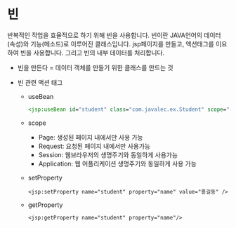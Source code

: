 # 빈

반복적인 작업을 효율적으로 하기 위해 빈을 사용합니다. 빈이란 JAVA언어의 데이터(속성)와 기능(메소드)로 이루어진 클래스입니다. jsp페이지를 만들고, 액션태그를 이요하여 빈을 사용합니다. 그리고 빈의 내부 데이터를 처리합니다.

- 빈을 만든다 = 데이터 객체를 만들기 위한 클래스를 만드는 것

- 빈 관련 액션 태그

  - useBean

    ```jsp
    <jsp:useBean id="student" class="com.javalec.ex.Student" scope="page" />
    ```

  - scope

    - Page: 생성된 페이지 내에서만 사용 가능
    - Request: 요청된 페이지 내에서만 사용가능
    - Session: 웹브라우저의 생명주기와 동일하게 사용가능
    - Application: 웹 어플리케이션 생명주기와 동일하게 사용 가능

  - setProperty

    `<jsp:setProperty name="student" property="name" value="홍길동" />`

  - getProperty

    `<jsp:getProperty name="student" property="name"/>`

